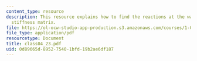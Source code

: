 ```yaml
---
content_type: resource
description: This resource explains how to find the reactions at the wall and the
  stiffness matrix.
file: https://ol-ocw-studio-app-production.s3.amazonaws.com/courses/1-050-solid-mechanics-fall-2004/0d89665d895275401bfd19b2ae6df187_class04_23.pdf
file_type: application/pdf
resourcetype: Document
title: class04_23.pdf
uid: 0d89665d-8952-7540-1bfd-19b2ae6df187
---
```

